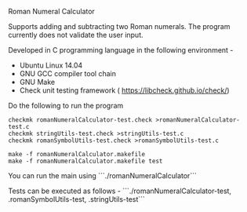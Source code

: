 Roman Numeral Calculator

Supports adding and subtracting two Roman numerals. The program currently does not validate the user input.

Developed in C programming language in the following environment -
- Ubuntu	Linux 14.04
-	GNU	GCC	compiler	tool	chain
-	GNU	Make
-	Check	unit	testing	framework	(	https://libcheck.github.io/check/)

Do the following to run the program
```
checkmk romanNumeralCalculator-test.check >romanNumeralCalculator-test.c
checkmk stringUtils-test.check >stringUtils-test.c
checkmk romanSymbolUtils-test.check >romanSymbolUtils-test.c

make -f romanNumeralCalculator.makefile
make -f romanNumeralCalculator.makefile test
```
<p>You can run the main using ```./romanNumeralCalculator```</p>
<p>Tests can be executed as follows - ```./romanNumeralCalculator-test, .romanSymbolUtils-test, .stringUtils-test</code>```</p>
